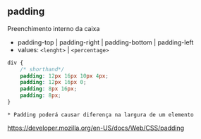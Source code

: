 ## padding

Preenchimento interno da caixa

- padding-top | padding-right | padding-bottom | padding-left
- values: `<lenght>` | `<percentage>`

```css
div {
    /* shorthand*/
    padding: 12px 16px 10px 4px;
    padding: 12px 16px 0;
    padding: 8px 16px;
    padding: 8px;
}
```

    * Padding poderá causar diferença na largura de um elemento

https://developer.mozilla.org/en-US/docs/Web/CSS/padding